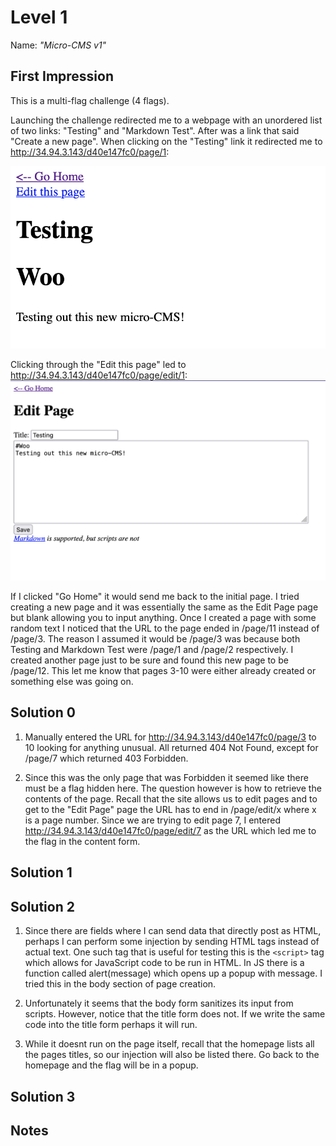 # Level 1
Name:  _"Micro-CMS v1"_
## First Impression
This is a multi-flag challenge (4 flags).

Launching the challenge redirected me to a webpage with an unordered list of two links: "Testing" and "Markdown Test". After was a link that said "Create a new page". When clicking on the "Testing" link it redirected me to http://34.94.3.143/d40e147fc0/page/1:

[!["Testing page"](./images/L1-0.png)](http://34.94.3.143/d40e147fc0/page/1)

Clicking through the "Edit this page" led to http://34.94.3.143/d40e147fc0/page/edit/1:
[!["Edit Page for Testing page."](./images/L1-1.png)](http://34.94.3.143/d40e147fc0/page/edit/1)

If I clicked "Go Home" it would send me back to the initial page. I tried creating a new page and it was essentially the same as the Edit Page page but blank allowing you to input anything. Once I created a page with some random text I noticed that the URL to the page ended in /page/11 instead of /page/3. The reason I assumed it would be /page/3 was because both Testing and Markdown Test were /page/1 and /page/2 respectively. I created another page just to be sure and found this new page to be /page/12. This let me know that pages 3-10 were either already created or something else was going on.

## Solution 0
1. Manually entered the URL for http://34.94.3.143/d40e147fc0/page/3 to 10 looking for anything unusual. All returned 404 Not Found, except for /page/7 which returned 403 Forbidden. 

2. Since this was the only page that was Forbidden it seemed like there must be a flag hidden here. The question however is how to retrieve the contents of the page. Recall that the site allows us to edit pages and to get to the "Edit Page" page the URL has to end in /page/edit/x where x is a page number. Since we are trying to edit page 7, I entered http://34.94.3.143/d40e147fc0/page/edit/7 as the URL which led me to the flag in the content form. 

## Solution 1


## Solution 2
1. Since there are fields where I can send data that directly post as HTML, perhaps I can perform some injection by sending HTML tags instead of actual text. One such tag that is useful for testing this is the `<script>` tag which allows for JavaScript code to be run in HTML. In JS there is a function called alert(message) which opens up a popup with message. I tried this in the body section of page creation.

2. Unfortunately it seems that the body form sanitizes its input from scripts. However, notice that the title form does not. If we write the same code into the title form perhaps it will run.

3. While it doesnt run on the page itself, recall that the homepage lists all the pages titles, so our injection will also be listed there. Go back to the homepage and the flag will be in a popup.

## Solution 3

## Notes